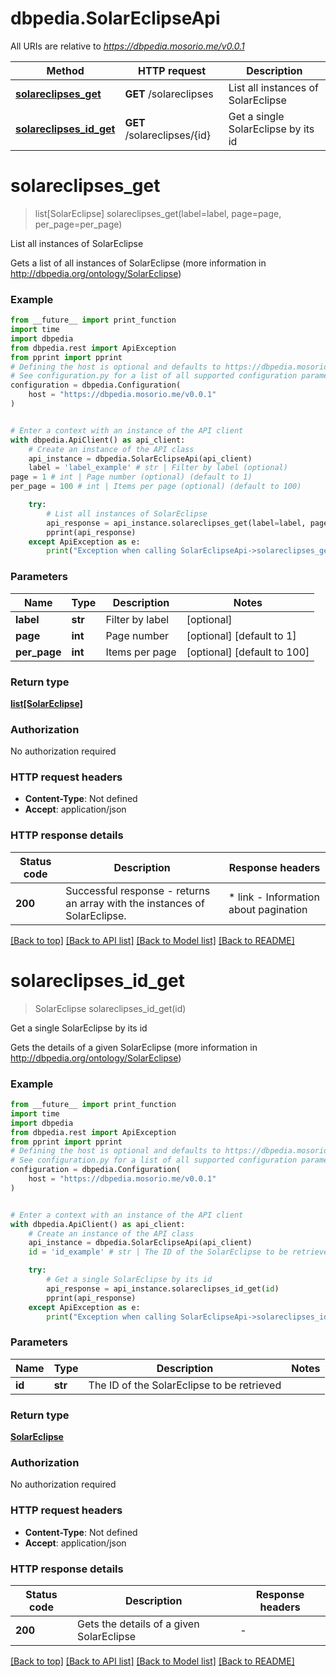 # dbpedia.SolarEclipseApi

All URIs are relative to *https://dbpedia.mosorio.me/v0.0.1*

Method | HTTP request | Description
------------- | ------------- | -------------
[**solareclipses_get**](SolarEclipseApi.md#solareclipses_get) | **GET** /solareclipses | List all instances of SolarEclipse
[**solareclipses_id_get**](SolarEclipseApi.md#solareclipses_id_get) | **GET** /solareclipses/{id} | Get a single SolarEclipse by its id


# **solareclipses_get**
> list[SolarEclipse] solareclipses_get(label=label, page=page, per_page=per_page)

List all instances of SolarEclipse

Gets a list of all instances of SolarEclipse (more information in http://dbpedia.org/ontology/SolarEclipse)

### Example

```python
from __future__ import print_function
import time
import dbpedia
from dbpedia.rest import ApiException
from pprint import pprint
# Defining the host is optional and defaults to https://dbpedia.mosorio.me/v0.0.1
# See configuration.py for a list of all supported configuration parameters.
configuration = dbpedia.Configuration(
    host = "https://dbpedia.mosorio.me/v0.0.1"
)


# Enter a context with an instance of the API client
with dbpedia.ApiClient() as api_client:
    # Create an instance of the API class
    api_instance = dbpedia.SolarEclipseApi(api_client)
    label = 'label_example' # str | Filter by label (optional)
page = 1 # int | Page number (optional) (default to 1)
per_page = 100 # int | Items per page (optional) (default to 100)

    try:
        # List all instances of SolarEclipse
        api_response = api_instance.solareclipses_get(label=label, page=page, per_page=per_page)
        pprint(api_response)
    except ApiException as e:
        print("Exception when calling SolarEclipseApi->solareclipses_get: %s\n" % e)
```

### Parameters

Name | Type | Description  | Notes
------------- | ------------- | ------------- | -------------
 **label** | **str**| Filter by label | [optional] 
 **page** | **int**| Page number | [optional] [default to 1]
 **per_page** | **int**| Items per page | [optional] [default to 100]

### Return type

[**list[SolarEclipse]**](SolarEclipse.md)

### Authorization

No authorization required

### HTTP request headers

 - **Content-Type**: Not defined
 - **Accept**: application/json

### HTTP response details
| Status code | Description | Response headers |
|-------------|-------------|------------------|
**200** | Successful response - returns an array with the instances of SolarEclipse. |  * link - Information about pagination <br>  |

[[Back to top]](#) [[Back to API list]](../README.md#documentation-for-api-endpoints) [[Back to Model list]](../README.md#documentation-for-models) [[Back to README]](../README.md)

# **solareclipses_id_get**
> SolarEclipse solareclipses_id_get(id)

Get a single SolarEclipse by its id

Gets the details of a given SolarEclipse (more information in http://dbpedia.org/ontology/SolarEclipse)

### Example

```python
from __future__ import print_function
import time
import dbpedia
from dbpedia.rest import ApiException
from pprint import pprint
# Defining the host is optional and defaults to https://dbpedia.mosorio.me/v0.0.1
# See configuration.py for a list of all supported configuration parameters.
configuration = dbpedia.Configuration(
    host = "https://dbpedia.mosorio.me/v0.0.1"
)


# Enter a context with an instance of the API client
with dbpedia.ApiClient() as api_client:
    # Create an instance of the API class
    api_instance = dbpedia.SolarEclipseApi(api_client)
    id = 'id_example' # str | The ID of the SolarEclipse to be retrieved

    try:
        # Get a single SolarEclipse by its id
        api_response = api_instance.solareclipses_id_get(id)
        pprint(api_response)
    except ApiException as e:
        print("Exception when calling SolarEclipseApi->solareclipses_id_get: %s\n" % e)
```

### Parameters

Name | Type | Description  | Notes
------------- | ------------- | ------------- | -------------
 **id** | **str**| The ID of the SolarEclipse to be retrieved | 

### Return type

[**SolarEclipse**](SolarEclipse.md)

### Authorization

No authorization required

### HTTP request headers

 - **Content-Type**: Not defined
 - **Accept**: application/json

### HTTP response details
| Status code | Description | Response headers |
|-------------|-------------|------------------|
**200** | Gets the details of a given SolarEclipse |  -  |

[[Back to top]](#) [[Back to API list]](../README.md#documentation-for-api-endpoints) [[Back to Model list]](../README.md#documentation-for-models) [[Back to README]](../README.md)

